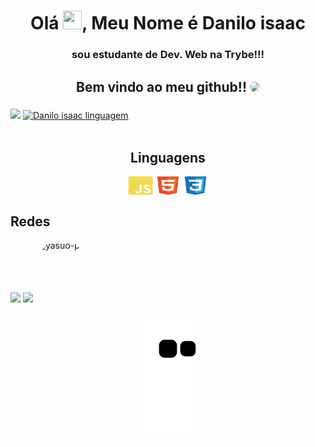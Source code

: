 <h1 align="center">Olá <img src="https://raw.githubusercontent.com/MartinHeinz/MartinHeinz/master/wave.gif" width="30px" height="30px">, Meu Nome é Danilo isaac</h1>

<h3 align="center">sou estudante de Dev. Web na Trybe!!!</h3>

### <div titulo ></div>

<h2 align='center'>Bem vindo ao meu github!! <img height="27" style="border-radius:50px";
src='https://user-images.githubusercontent.com/104208100/179366326-d87b1ab4-174a-4304-acb8-52d2ccc03ac3.png'></
h2>  

### <div bemvindo ></div>



<div style="display: inline-block" align="center" painel>
  <a href="https://github.com/Daniloisaac">
  <img height="165em" src="https://github-readme-stats.vercel.app/api?username=Daniloisaac&show_icons=true&count_private=true&theme=dark&include_all_commits=true&theme=react&hide_border=true&title_color=4eb3de&text_color=eee9e5&bg_color=0D1117"/></a>
  <a href="https://github.com/Daniloisaac/github-readme-stats"><img height="165em" alt="Danilo isaac linguagem" src="https://github-readme-stats.vercel.app/api/top-langs/?username=Daniloisaac&langs_count=8&count_private=true&layout=compact&theme=react&hide_border=true&bg_color=0D1117"/>
	</a>
</div>

  
  

<div>

<div style="display: inline_block" align = 'center'><br> <h2> Linguagens </h2>
  <img align="center" alt="Danilo-Js" height="30" width="40" src="https://raw.githubusercontent.com/devicons/devicon/master/icons/javascript/javascript-plain.svg">
      <img align="center" alt="Danilo-HTML" height="30" width="40" src="https://raw.githubusercontent.com/devicons/devicon/master/icons/html5/html5-original.svg">
  <img align="center" alt="Danilo-CSS" height="30" width="40" src="https://raw.githubusercontent.com/devicons/devicon/master/icons/css3/css3-original.svg">
   </div>
<h2> Redes </h2> <a href = "mailto:daniloisaac942@gmail.com"><img src="https://img.shields.io/badge/-Gmail-%23333?style=for-the-badge&logo=gmail&logoColor=white" target="_blank"></a>
  <a href="https://www.linkedin.com/in/danilo-isaac-0034b1238/" target="_blank"><img src="https://img.shields.io/badge/-LinkedIn-%230077B5?style=for-the-badge&logo=linkedin&logoColor=white" target="_blank"></a> 
	
<div style="display:  inline-block">
	
  <img align="right" alt="yasuo-pic" height="100" style="border-radius:50px;" src="https://c.tenor.com/fgQOn7jbs_AAAAAC/yasuo.gif(https://c.tenor.com/fgQOn7jbs_AAAAAC/yasuo.gif))">
	
</div>

###
<div style="display: inline_block" align = 'center'>
	
   ![Snake animation](https://github.com/Daniloisaac/Daniloisaac/blob/output/github-contribution-grid-snake.svg)
	
</div> 
 
</div>

